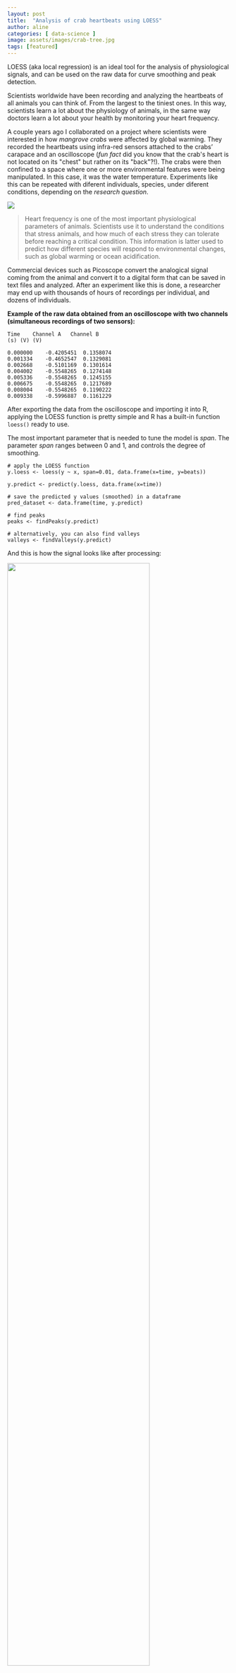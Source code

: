 ```yaml
---
layout: post
title:  "Analysis of crab heartbeats using LOESS"
author: aline
categories: [ data-science ]
image: assets/images/crab-tree.jpg
tags: [featured]
---
```


LOESS (aka local regression) is an ideal tool for the analysis of physiological signals, and can be used on the raw data for curve smoothing and peak detection.

Scientists worldwide have been recording and analyzing the heartbeats of all animals you can think of. From the largest to the tiniest ones. In this way, scientists learn a lot about the physiology of animals, in the same way doctors learn a lot about your health by monitoring your heart frequency.

A couple years ago I collaborated on a project where scientists were interested in how *mangrove crabs* were affected by global warming. They recorded the heartbeats using infra-red sensors attached to the crabs’ carapace and an oscilloscope (_fun fact_ did you know that the crab's heart is not located on its "chest" but rather on its "back"?!). The crabs were then confined to a space where one or more environmental features were being manipulated. In this case, it was the water temperature. Experiments like this can be repeated with diferent individuals, species, under diferent conditions, depending on the *research question*.

<img src='/blog/assets/images/signal1.png'>  

> Heart frequency is one of the most important physiological parameters of animals. Scientists use it to understand the conditions that stress animals, and how much of each stress they can tolerate before reaching a critical condition. This information is latter used to predict how different species will respond to environmental changes, such as global warming or ocean acidification.  


Commercial devices such as Picoscope convert the analogical signal coming from the animal and convert it to a digital form that can be saved in text files and analyzed. After an experiment like this is done, a researcher may end up with thousands of hours of recordings per individual, and dozens of individuals.  

**Example of the raw data obtained from an oscilloscope with two channels (simultaneous recordings of two sensors):**

```
Time	Channel A	Channel B
(s)	(V)	(V)

0.000000	-0.4205451	0.1358074
0.001334	-0.4652547	0.1329081
0.002668	-0.5101169	0.1301614
0.004002	-0.5548265	0.1274148
0.005336	-0.5548265	0.1245155
0.006675	-0.5548265	0.1217689
0.008004	-0.5548265	0.1190222
0.009338	-0.5996887	0.1161229
```

After exporting the data from the oscilloscope and importing it into R, applying the LOESS function is pretty simple and R has a built-in function `loess()` ready to use.

The most important parameter that is needed to tune the model is *span*. The parameter *span* ranges between 0 and 1, and controls the degree of smoothing.


```
# apply the LOESS function
y.loess <- loess(y ~ x, span=0.01, data.frame(x=time, y=beats))

y.predict <- predict(y.loess, data.frame(x=time))

# save the predicted y values (smoothed) in a dataframe
pred_dataset <- data.frame(time, y.predict)

# find peaks
peaks <- findPeaks(y.predict)

# alternatively, you can also find valleys
valleys <- findValleys(y.predict)

```

And this is how the signal looks like after processing:  


<img src="/blog/assets/images/signal2.png" style="width:80%">


The top panel shows the raw signal (gray lines), and the curves (red) and peaks (green dots) detected using LOESS (local non-parametric regression). From that we can calculate the number of peaks per unit of time (beats per minute, for example), as shown in the second panel. This series of data is then plotted against the variation of another factor (water temperature, oxygen, etc.) to monitor the animal's response along time.

The tricky thing is that the heartbeat alone tells little about an animal's condition. The interesting question is how the heart frequency changes upon changes in the variables being manipulated (temperature, gas concentration, light, etc.). These variables, in turn, are being recorded by their own specific sensors, and the researcher will have to integrate these data at some point. In situations like this it is really handy to know how to code in languages like R and Python. While the statistics and models required for this project were relatively simple, there's a lot of data import and export, merging, and transformation.

**Example of a data file containing the simultaneous readings of water temperature and air saturation**

```
Date & Time	       Timestamp code	  temp [°C]	O2 [% air saturation]
09-Dez-14 1:12:13  PM	3587778733	  27.07	    91.2
09-Dez-14 1:12:24  PM	3587778734 	  27.08	    91.1
09-Dez-14 1:12:35  PM	3587778735 	  27.09	    91.0
09-Dez-14 1:12:46  PM	3587778736 	  27.08	    91.1

```
As you can see, here the data was obtained regularly in 10 second intervals, whereas the heartbeat data (which is also in another format) is calculated in the scale of minutes. That's another example of the usefulness of LOESS. After the data (signals) were smoothed, **interpolation** can be used to predict the values at a given time.


<table>
<tr>
<td>
This project has lots of interesting findings, and the partial results were presented in November 2018 by the author of the study, **Pedro Jimenez**, and can be read <a href="/blog/assets/images/study_pedro.pdf"> here</a>. There's more coming up!
</td>
<td>
<embed width="291" height="307" name="plugin" src="/blog/assets/images/study_pedro.pdf" type="application/pdf">
</td>
</tr>
</table>
